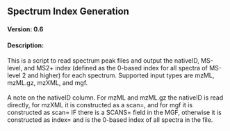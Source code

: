 ## Spectrum Index Generation

#### Version: 0.6

#### Description:
This is a script to read spectrum peak files and output the nativeID, MS-level, and MS2+ index (defined as the 0-based index for all spectra of MS-level 2 and higher) for each spectrum.  Supported input types are mzML, mzML.gz, mzXML, and mgf.<br /><br />A note on the nativeID column.  For mzML and mzML.gz the nativeID is read directly, for mzXML it is constructed as a scan=, and for mgf it is constructed as scan= IF there is a SCANS= field in the MGF, otherwise it is constructed as index= and is the 0-based index of all spectra in the file.

<data id=CCMS_DEPLOYMENTS_HEADER_BREAK_ELEMENT_CAUTION_ANYTHING_ABOVE_WILL_BE_AUTOGENERATED />
